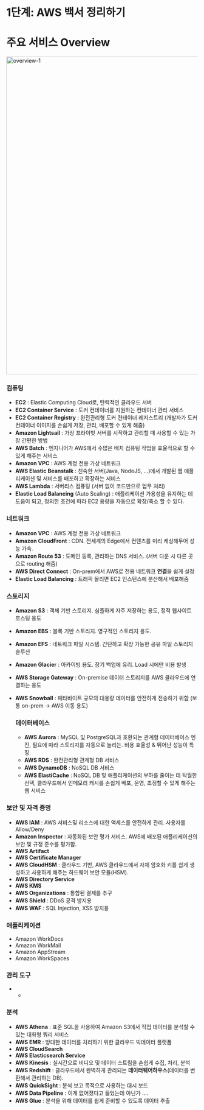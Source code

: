 # 1단계: AWS 백서 정리하기


# 주요 서비스 Overview
<img width="835" alt="overview-1" src="https://user-images.githubusercontent.com/61778930/161017929-7b9a98f4-20d8-4f67-a93d-a3ab9645200b.png">

### 컴퓨팅

- **EC2** : Elastic Computing Cloud로, 탄력적인 클라우드 서버   
- **EC2 Container Service** : 도커 컨테이너를 지원하는 컨테이너 관리 서비스   
- **EC2 Container Registry** : 완전관리형 도커 컨테이너 레지스트리 (개발자가 도커 컨테이너 이미지를 손쉽게 저장, 관리, 배포할 수 있게 해줌)   
- **Amazon Lightsail** : 가상 프라이빗 서버를 시작하고 관리할 때 사용할 수 있는 가장 간편한 방법   
- **AWS Batch** : 엔지니어가 AWS에서 수많은 배치 컴퓨팅 작업을 효율적으로 할 수 있게 해주는 서비스   
- **Amazon VPC** : AWS 계정 전용 가상 네트워크   
- **AWS Elastic Beanstalk** : 친숙한 서버(Java, NodeJS, ...)에서 개발된 웹 애플리케이션 및 서비스를 배포하고 확장하는 서비스   
- **AWS Lambda** : 서버리스 컴퓨팅 (서버 없이 코드만으로 업무 처리)   
- **Elastic Load Balancing** (Auto Scaling) : 애플리케이션 가용성을 유지하는 데 도움이 되고, 정의한 조건에 따라 EC2 용량을 자동으로 확장/축소 할 수 있다.   

### 네트워크

- **Amazon VPC** : AWS 계정 전용 가상 네트워크
- **Amazon CloudFront** : CDN. 전세계의 Edge에서 컨텐츠를 미리 캐싱해두어 성능 가속.
- **Amazon Route 53** : 도메인 등록, 관리하는 DNS 서비스. (서버 다운 시 다른 곳으로 routing 해줌)
- **AWS Direct Connect** : On-prem에서 AWS로 전용 네트워크 **연결**을 쉽게 설정
- **Elastic Load Balancing** : 트래픽 몰리면 EC2 인스턴스에 분산해서 배포해줌

### 스토리지

- **Amazon S3** : 객체 기반 스토리지. 심플하게 자주 저장하는 용도, 정적 웹사이트 호스팅 용도
- **Amazon EBS** : 블록 기반 스토리지. 영구적인 스토리지 용도.
- **Amazon EFS** : 네트워크 파일 시스템. 간단하고 확장 가능한 공유 파일 스토리지 솔루션
- **Amazon Glacier** : 아카이빙 용도. 장기 백업에 유리. Load 시에만 비용 발생
- **AWS Storage Gateway** : On-premise 데이터 스토리지를 AWS 클라우드에 연결하는 용도
- **AWS Snowball** : 페타바이트 규모의 대용량 데이터를 안전하게 전송하기 위함 (보통 on-prem → AWS 이동 용도)
    
    ### 데이터베이스
    
    - **AWS Aurora** : MySQL 및 PostgreSQL과 호환되는 관계형 데이터베이스 엔진, 필요에 따라 스토리지를 자동으로 늘리는. 비용 효율성 & 뛰어난 성능이 특징.
    - **AWS RDS** : 완전관리형 관계형 DB 서비스
    - **AWS DynamoDB** : NoSQL DB 서비스
    - **AWS ElastiCache** :  NoSQL DB 및 애플리케이션의 부하를 줄이는 데 탁월한 선택, 클라우드에서 인메모리 캐시를 손쉽게 배포, 운영, 조정할 수 있게 해주는 웹 서비스

### 보안 및 자격 증명

- **AWS IAM** : AWS 서비스및 리소스에 대한 액세스를 안전하게 관리. 사용자를 Allow/Deny
- **Amazon Inspector** : 자동화된 보안 평가 서비스. AWS에 배포된 애플리케이션의 보안 및 규정 준수를 평가함.
- **AWS Artifact**
- **AWS Certificate Manager**
- **AWS CloudHSM** : 클라우드 기반, AWS 클라우드에서 자체 암호화 키를 쉽게 생성하고 사용하게 해주는 하드웨어 보안 모듈(HSM).
- **AWS Directory Service**
- **AWS KMS**
- **AWS Organizations** : 통합된 결제를 추구
- **AWS Shield** : DDoS 공격 방지용
- **AWS WAF** : SQL Injection, XSS 방지용

### 애플리케이션

- Amazon WorkDocs
- Amazon WorkMail
- Amazon AppStream
- Amazon WorkSpaces

### 관리 도구

- -

### 분석

- **AWS Athena** : 표준 SQL을 사용하여 Amazon S3에서 직접 데이터를 분석할 수 있는 대화형 쿼리 서비스
- **AWS EMR** : 방대한 데이터를 처리하기 위한 클라우드 빅데이터 플랫폼
- **AWS CloudSearch**
- **AWS Elasticsearch Service**
- **AWS Kinesis** : 실시간으로 비디오 및 데이터 스트림을 손쉽게 수집, 처리, 분석
- **AWS Redshift** : 클라우드에서 완벽하게 관리되는 **데이터웨어하우스**(데이터를 변환해서 관리하는 DB).
- **AWS QuickSight** : 분석 보고 목적으로 사용하는 대시 보드
- **AWS Data Pipeline** : 이게 없어졌다고 들었는데 아닌가 ....
- **AWS Glue** : 분석을 위해 데이터를 쉽게 준비할 수 있도록 데이터 추출
